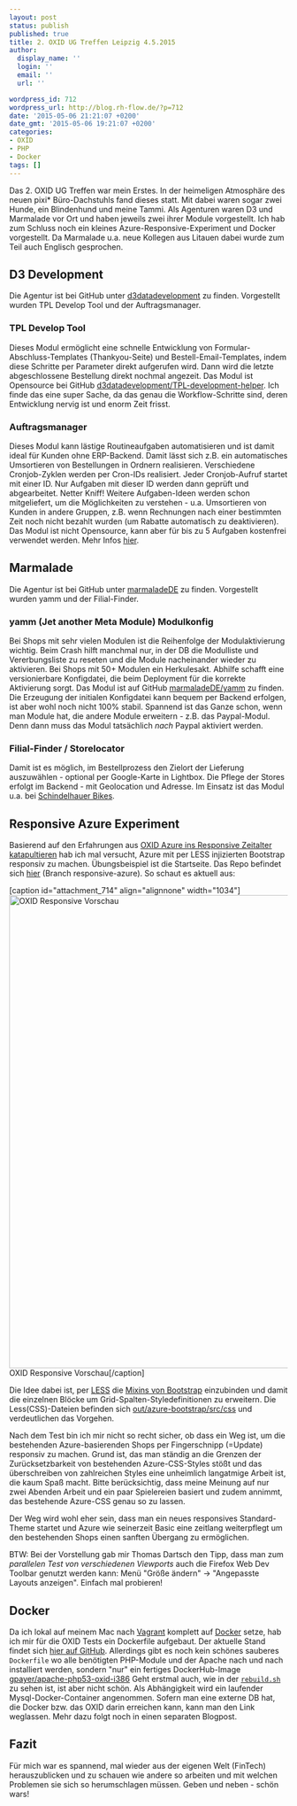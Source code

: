 ```yaml
---
layout: post
status: publish
published: true
title: 2. OXID UG Treffen Leipzig 4.5.2015
author:
  display_name: ''
  login: ''
  email: ''
  url: ''

wordpress_id: 712
wordpress_url: http://blog.rh-flow.de/?p=712
date: '2015-05-06 21:21:07 +0200'
date_gmt: '2015-05-06 19:21:07 +0200'
categories:
- OXID
- PHP
- Docker
tags: []
---
```


Das 2. OXID UG Treffen war mein Erstes. In der heimeligen Atmosphäre des neuen pixi* Büro-Dachstuhls fand dieses statt. Mit dabei waren sogar zwei Hunde, ein Blindenhund und meine Tammi. Als Agenturen waren D3 und Marmalade vor Ort und haben jeweils zwei ihrer Module vorgestellt. Ich hab zum Schluss noch ein kleines Azure-Responsive-Experiment und Docker vorgestellt. Da Marmalade u.a. neue Kollegen aus Litauen dabei wurde zum Teil auch Englisch gesprochen.

<!--more-->

## D3 Development

Die Agentur ist bei GitHub unter [d3datadevelopment][1] zu finden. Vorgestellt wurden TPL Develop Tool und der Auftragsmanager.

### TPL Develop Tool

Dieses Modul ermöglicht eine schnelle Entwicklung von Formular-Abschluss-Templates (Thankyou-Seite) und Bestell-Email-Templates, indem diese Schritte per Parameter direkt aufgerufen wird. Dann wird die letzte abgeschlossene Bestellung direkt nochmal angezeit. Das Modul ist Opensource bei GitHub [d3datadevelopment/TPL-development-helper][2]. Ich finde das eine super Sache, da das genau die Workflow-Schritte sind, deren Entwicklung nervig ist und enorm Zeit frisst.

### Auftragsmanager

Dieses Modul kann lästige Routineaufgaben automatisieren und ist damit ideal für Kunden ohne ERP-Backend. Damit lässt sich z.B. ein automatisches Umsortieren von Bestellungen in Ordnern realisieren. Verschiedene Cronjob-Zyklen werden per Cron-IDs realisiert. Jeder Cronjob-Aufruf startet mit einer ID. Nur Aufgaben mit dieser ID werden dann geprüft und abgearbeitet. Netter Kniff! Weitere Aufgaben-Ideen werden schon mitgeliefert, um die Möglichkeiten zu verstehen - u.a. Umsortieren von Kunden in andere Gruppen, z.B. wenn Rechnungen nach einer bestimmten Zeit noch nicht bezahlt wurden (um Rabatte automatisch zu deaktivieren). Das Modul ist nicht Opensource, kann aber für bis zu 5 Aufgaben kostenfrei verwendet werden. Mehr Infos [hier][3].

## Marmalade

Die Agentur ist bei GitHub unter [marmaladeDE][4] zu finden. Vorgestellt wurden yamm und der Filial-Finder.

### yamm (Jet another Meta Module) Modulkonfig

Bei Shops mit sehr vielen Modulen ist die Reihenfolge der Modulaktivierung wichtig. Beim Crash hilft manchmal nur, in der DB die Modulliste und Vererbungsliste zu reseten und die Module nacheinander wieder zu aktivieren. Bei Shops mit 50+ Modulen ein Herkulesakt. Abhilfe schafft eine versionierbare Konfigdatei, die beim Deployment für die korrekte Aktivierung sorgt. Das Modul ist auf GitHub [marmaladeDE/yamm][5] zu finden. Die Erzeugung der initialen Konfigdatei kann bequem per Backend erfolgen, ist aber wohl noch nicht 100% stabil. Spannend ist das Ganze schon, wenn man Module hat, die andere Module erweitern - z.B. das Paypal-Modul. Denn dann muss das Modul tatsächlich *nach* Paypal aktiviert werden.

### Filial-Finder / Storelocator

Damit ist es möglich, im Bestellprozess den Zielort der Lieferung auszuwählen - optional per Google-Karte in Lightbox. Die Pflege der Stores erfolgt im Backend - mit Geolocation und Adresse. Im Einsatz ist das Modul u.a. bei [Schindelhauer Bikes][6].

## Responsive Azure Experiment

Basierend auf den Erfahrungen aus [OXID Azure ins Responsive Zeitalter katapultieren][7] hab ich mal versucht, Azure mit per LESS injizierten Bootstrap responsiv zu machen. Übungsbeispiel ist die Startseite. Das Repo befindet sich [hier][8] (Branch responsive-azure). So schaut es aktuell aus:

[caption id="attachment_714" align="alignnone" width="1034"][<img src="http://rhflow.wp-root.rh-flow.de/files/2015/05/oxid-responsive-comp.gif" alt="OXID Responsive Vorschau" width="1034" height="855" class="size-full wp-image-714" />][9] OXID Responsive Vorschau[/caption]

Die Idee dabei ist, per [LESS][10] die [Mixins von Bootstrap][11] einzubinden und damit die einzelnen Blöcke um Grid-Spalten-Styledefinitionen zu erweitern. Die Less(CSS)-Dateien befinden sich [out/azure-bootstrap/src/css][12] und verdeutlichen das Vorgehen.

Nach dem Test bin ich mir nicht so recht sicher, ob dass ein Weg ist, um die bestehenden Azure-basierenden Shops per Fingerschnipp (=Update) responsiv zu machen. Grund ist, das man ständig an die Grenzen der Zurücksetzbarkeit von bestehenden Azure-CSS-Styles stößt und das überschreiben von zahlreichen Styles eine unheimlich langatmige Arbeit ist, die kaum Spaß macht. Bitte berücksichtig, dass meine Meinung auf nur zwei Abenden Arbeit und ein paar Spielereien basiert und zudem annimmt, das bestehende Azure-CSS genau so zu lassen.

Der Weg wird wohl eher sein, dass man ein neues responsives Standard-Theme startet und Azure wie seinerzeit Basic eine zeitlang weiterpflegt um den bestehenden Shops einen sanften Übergang zu ermöglichen.

BTW: Bei der Vorstellung gab mir Thomas Dartsch den Tipp, dass man zum *parallelen Test von verschiedenen Viewports* auch die Firefox Web Dev Toolbar genutzt werden kann: Menü "Größe ändern" -> "Angepasste Layouts anzeigen". Einfach mal probieren!

## Docker

Da ich lokal auf meinem Mac nach [Vagrant][13] komplett auf [Docker][14] setze, hab ich mir für die OXID Tests ein Dockerfile aufgebaut. Der aktuelle Stand findet sich [hier auf GitHub][15]. Allerdings gibt es noch kein schönes sauberes `Dockerfile` wo alle benötigten PHP-Module und der Apache nach und nach installiert werden, sondern "nur" ein fertiges DockerHub-Image [gpayer/apache-php53-oxid-i386][16] Geht erstmal auch, wie in der [`rebuild.sh`][17] zu sehen ist, ist aber nicht schön. Als Abhängigkeit wird ein laufender Mysql-Docker-Container angenommen. Sofern man eine externe DB hat, die Docker bzw. das OXID darin erreichen kann, kann man den Link weglassen. Mehr dazu folgt noch in einen separaten Blogpost.

## Fazit

Für mich war es spannend, mal wieder aus der eigenen Welt (FinTech) herauszublicken und zu schauen wie andere so arbeiten und mit welchen Problemen sie sich so herumschlagen müssen. Geben und neben - schön wars!

 [1]: http://github.com/d3datadevelopment
 [2]: https://github.com/d3datadevelopment/TPL-development-helper
 [3]: http://www.oxidmodule.com/OXID-Professional-Community/Module-PE/Auftragsmanager-fuer-Oxid-PE.html
 [4]: https://github.com/marmaladeDE
 [5]: http://github.com/marmaladeDE/yamm
 [6]: https://www.schindelhauerbikes.com/haendler/
 [7]: http://blog.rh-flow.de/2015/03/06/oxid-azure-ins-responsive-zeitalter-katapultieren-mit-bootstrap-sass-und-grunt/
 [8]: https://github.com/ronnyhartenstein/oxideshop_ce/tree/responsive-azure
 [9]: http://rhflow.wp-root.rh-flow.de/files/2015/05/oxid-responsive-comp.gif
 [10]: http://lesscss.org/
 [11]: https://github.com/twbs/bootstrap/blob/master/less/mixins.less
 [12]: https://github.com/ronnyhartenstein/oxideshop_ce/tree/responsive-azure/source/out/azure-bootstrap/src/css
 [13]: http://blog.rh-flow.de/2014/11/11/es-hat-sich-ausgemampft-vagrant-ist/
 [14]: http://blog.rh-flow.de/2015/01/25/docker-statt-vagrant-dank-boot2docker-auch-auf-dem-mac/
 [15]: https://github.com/ronnyhartenstein/oxideshop_ce/tree/responsive-azure/docker
 [16]: https://registry.hub.docker.com/u/gpayer/apache-php53-oxid-i386/
 [17]: https://github.com/ronnyhartenstein/oxideshop_ce/blob/responsive-azure/docker/rebuild.sh
